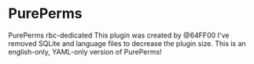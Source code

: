 # PurePerms
PurePerms rbc-dedicated
This plugin was created by @64FF00
I've removed SQLite and language files to decrease the plugin size.
This is an english-only, YAML-only version of PurePerms!

